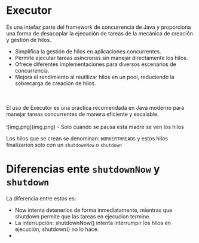 # Executor

Es una intefaz parte del framework de concurrencia de Java y proporciona una forma de desacoplar la ejecución de tareas de la mecánica de creación y gestión de hilos. 
- Simplifica la gestión de hilos en aplicaciones concurrentes.
- Permite ejecutar tareas asíncronas sin manejar directamente los hilos.
- Ofrece diferentes implementaciones para diversos escenarios de concurrencia.
- Mejora el rendimiento al reutilizar hilos en un pool, reduciendo la sobrecarga de creación de hilos.
<br>
<br>
El uso de Executor es una práctica recomendada en Java moderno para manejar tareas concurrentes de manera eficiente y escalable.
<br>
<br>
![img.png](img.png)
- Solo cuando se pausa esta madre se ven los hilos


Los hilos que se crean se denominan: ```WORKERTHREADS``` y estos hilos finalizarion solo con un ```shutdownNow``` o ```shutdown```

# Diferencias ente ```shutdownNow``` y ```shutdown```

La diferencia entre estos es: 
- Now intenta detenerlos de forma inmediatamente, mientras que shutdown permite que las tareas en ejecucion termine.
- La interrupción: shutdownNow() intenta interrumpir los hilos en ejecución, shutdown() no lo hace.
- 